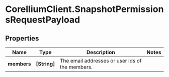 # CorelliumClient.SnapshotPermissionsRequestPayload

## Properties

Name | Type | Description | Notes
------------ | ------------- | ------------- | -------------
**members** | **[String]** | The email addresses or user ids of the members. | 


